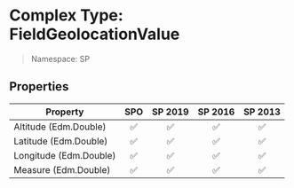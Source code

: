 # Complex Type: FieldGeolocationValue

> Namespace: SP

## Properties

Property | SPO | SP 2019 | SP 2016 | SP 2013
----------|:---:|:-------:|:-------:|:-------:
Altitude (Edm.Double) | ✅ | ✅ | ✅ | ✅
Latitude (Edm.Double) | ✅ | ✅ | ✅ | ✅
Longitude (Edm.Double) | ✅ | ✅ | ✅ | ✅
Measure (Edm.Double) | ✅ | ✅ | ✅ | ✅